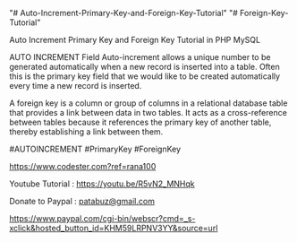 "# Auto-Increment-Primary-Key-and-Foreign-Key-Tutorial" 
"# Foreign-Key-Tutorial" 

Auto Increment Primary Key and Foreign Key Tutorial in PHP MySQL


AUTO INCREMENT Field Auto-increment allows a unique number to be generated automatically when a new record is inserted into a table. Often this is the primary key field that we would like to be created automatically every time a new record is inserted.


A foreign key is a column or group of columns in a relational database table that provides a link between data in two tables. It acts as a cross-reference between tables because it references the primary key of another table, thereby establishing a link between them.

#AUTOINCREMENT  #PrimaryKey #ForeignKey

https://www.codester.com?ref=rana100


Youtube Tutorial : https://youtu.be/R5vN2_MNHqk


Donate to Paypal : patabuz@gmail.com

https://www.paypal.com/cgi-bin/webscr?cmd=_s-xclick&hosted_button_id=KHM59LRPNV3YY&source=url
